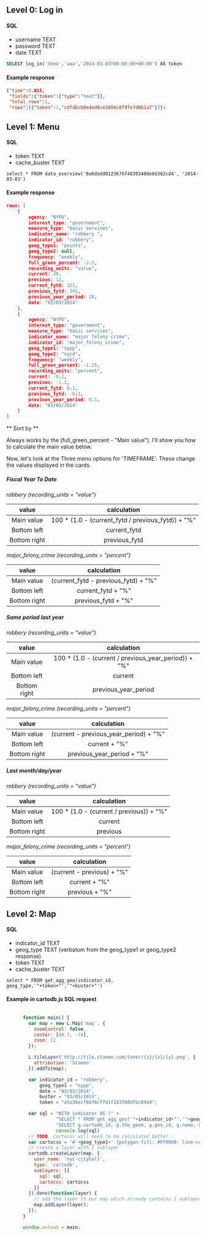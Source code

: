 ## Level 0: Log in 

#### SQL

* username TEXT
* password TEXT
* date TEXT
 

```sql
SELECT log_in('demo','aaa','2014-03-03T00:00:00+00:00') AS token
```

#### Example response

```json
{"time":0.015,
 "fields":{"token":{"type":"text"}},
 "total_rows":1,
 "rows":[{"token":1,"cdfdbcb0e4ed8ce3604c8f9fe7d6b1a7"}]}:
```

## Level 1: Menu

#### SQL

* token TEXT
* cache_buster TEXT

```
select * FROM data_overview('0a6dadd0123676f4830340de8d382cd4', '2014-03-03')
```

#### Example response

```json
rows: [
	{
		agency: "NYPD",
		interest_type: "government",
		measure_type: "basic services",
		indicator_name: "robbery ",
		indicator_id: "robbery",
		geog_type1: "points",
		geog_type2: null,
		frequency: "weekly",
		full_green_percent: -2.5,
		recording_units: "value",
		current: 30,
		previous: 12,
		current_fytd: 321,
		previous_fytd: 345,
		previous_year_period: 28,
		date: "03/03/2014"
	},
	{
		agency: "NYPD",
		interest_type: "government",
		measure_type: "basic services",
		indicator_name: "major felony crime",
		indicator_id: "major_felony_crime",
		geog_type1: "nypp",
		geog_type2: "nycd",
		frequency: "weekly",
		full_green_percent: -1.25,
		recording_units: "percent",
		current: -0.2,
		previous: -1.1,
		current_fytd: 0.1,
		previous_fytd: -0.1,
		previous_year_period: 0.1,
		date: "03/03/2014"
	}
]
```

** Sort by ** 

Always works by the (full_green_percent - "Main value"). I'll show you how to calculate the main value below.

Now, let's look at the Three menu options for 'TIMEFRAME'. These change the values displayed in the cards. 

##### Fiscal Year To Date

*robbery (recording_units = "value")*

| value | calculation |
|:------:|:-------:|
|Main value | 100 * (1.0 - (current_fytd / previous_fytd)) + "%" |
|Bottom left | current_fytd |
|Bottom right | previous_fytd |

*major_felony_crime (recording_units = "percent")*

| value | calculation |
|:------:|:-------:|
|Main value|  (current_fytd - previous_fytd) + "%"|
|Bottom left| current_fytd + "%"|
|Bottom right| previous_fytd + "%"|

##### Same period last year

*robbery (recording_units = "value")*

| value | calculation |
|:------:|:-------:|
|Main value|  100 * (1.0 - (current / previous_year_period)) + "%"|
|Bottom left| current|
|Bottom right| previous_year_period|

*major_felony_crime (recording_units = "percent")*

| value | calculation |
|:------:|:-------:|
|Main value|  (current - previous_year_period) + "%"|
|Bottom left| current + "%"|
|Bottom right| previous_year_period + "%"|

##### Last month/day/year

*robbery (recording_units = "value")*

| value | calculation |
|:------:|:-------:|
|Main value|  100 * (1.0 - (current / previous)) + "%"|
|Bottom left| current|
|Bottom right| previous|

*major_felony_crime (recording_units = "percent")*

| value | calculation |
|:------:|:-------:|
|Main value|  (current - previous) + "%"|
|Bottom left| current + "%"|
|Bottom right| previous + "%"|

## Level 2: Map


#### SQL

* indicator_id TEXT
* geog_type TEXT (verbatum from the geog_type1  or geog_type2 response)
* token TEXT
* cache_buster TEXT

```
select * FROM get_agg_geo(indicator_id, geog_type,'"+token+"','"+buster+"')
```

#### Example in cartodb.js SQL request

```javascript

      function main() {
        var map = new L.Map('map', { 
          zoomControl: false,
          center: [40.7, -74],
          zoom: 11
        });

        L.tileLayer('http://tile.stamen.com/toner/{z}/{x}/{y}.png', {
          attribution: 'Stamen'
        }).addTo(map);

        var indicator_id = "robbery",
            geog_type1 = "nypp",
            date = "03/03/2014",
            buster = "03/05/2014",
            token = "a5a35ecf6876cffd1f283780d7bc89a9";

        var sql = "WITH indicator AS (" +
                  "SELECT * FROM get_agg_geo('"+indicator_id+"','"+geog_type1+"','"+token+"','"+buster+"') WHERE date = '"+date+"')" +
                  "SELECT g.cartodb_id, g.the_geom, g.geo_id, g.name, g.the_geom_webmercator, i.value, i.percent_change FROM "+geog_type1+" g LEFT OUTER JOIN indicator i ON (g.geo_id = i.geo_id)";
                  console.log(sql)
        // TODO, cartocss will need to be calculated better..
        var cartocss = '#'+geog_type1+' {polygon-fill: #FF0000; line-color: #000; polygon-opacity: 0.8; [value = null] {polygon-fill: #777;}}';
        // create a layer with 1 sublayer
        cartodb.createLayer(map, {
          user_name: 'nyc-cityhall',
          type: 'cartodb',
          sublayers: [{
            sql: sql,
            cartocss: cartocss
          }]
        }).done(function(layer) {
          // add the layer to our map which already contains 1 sublayer
          map.addLayer(layer);
        });
      }

      window.onload = main;
```




